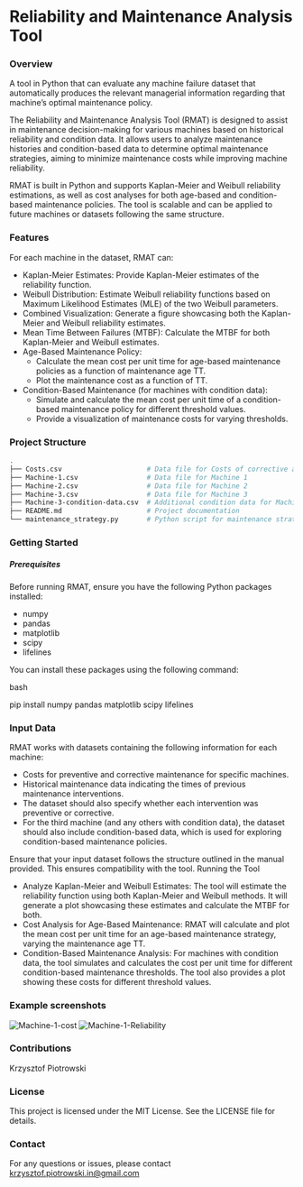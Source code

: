 # Reliability and Maintenance Analysis Tool

### Overview
A tool in Python that can evaluate any machine failure dataset that automatically produces the relevant managerial information regarding that machine’s optimal maintenance policy.


The Reliability and Maintenance Analysis Tool (RMAT) is designed to assist in maintenance decision-making for various machines based on historical reliability and condition data. It allows users to analyze maintenance histories and condition-based data to determine optimal maintenance strategies, aiming to minimize maintenance costs while improving machine reliability.

RMAT is built in Python and supports Kaplan-Meier and Weibull reliability estimations, as well as cost analyses for both age-based and condition-based maintenance policies. The tool is scalable and can be applied to future machines or datasets following the same structure.

### Features

For each machine in the dataset, RMAT can:

- Kaplan-Meier Estimates: Provide Kaplan-Meier estimates of the reliability function.
- Weibull Distribution: Estimate Weibull reliability functions based on Maximum Likelihood Estimates (MLE) of the two Weibull parameters.
- Combined Visualization: Generate a figure showcasing both the Kaplan-Meier and Weibull reliability estimates.
- Mean Time Between Failures (MTBF): Calculate the MTBF for both Kaplan-Meier and Weibull estimates.
- Age-Based Maintenance Policy:
  - Calculate the mean cost per unit time for age-based maintenance policies as a function of maintenance age TT.
  - Plot the maintenance cost as a function of TT.
- Condition-Based Maintenance (for machines with condition data):
  - Simulate and calculate the mean cost per unit time of a condition-based maintenance policy for different threshold values.
  - Provide a visualization of maintenance costs for varying thresholds.

### Project Structure 

```bash and 
.
├── Costs.csv                     # Data file for Costs of corrective and preventive maintenance
├── Machine-1.csv                 # Data file for Machine 1
├── Machine-2.csv                 # Data file for Machine 2
├── Machine-3.csv                 # Data file for Machine 3
├── Machine-3-condition-data.csv  # Additional condition data for Machine 3
├── README.md                     # Project documentation
└── maintenance_strategy.py       # Python script for maintenance strategy
```


### Getting Started
##### Prerequisites

Before running RMAT, ensure you have the following Python packages installed:
- numpy
- pandas
- matplotlib
- scipy
- lifelines

You can install these packages using the following command:

bash

pip install numpy pandas matplotlib scipy lifelines

### Input Data

RMAT works with datasets containing the following information for each machine:

- Costs for preventive and corrective maintenance for specific machines. 
- Historical maintenance data indicating the times of previous maintenance interventions.
- The dataset should also specify whether each intervention was preventive or corrective.
- For the third machine (and any others with condition data), the dataset should also include condition-based data, which is used for exploring condition-based maintenance policies.

Ensure that your input dataset follows the structure outlined in the manual provided. This ensures compatibility with the tool.
Running the Tool

- Analyze Kaplan-Meier and Weibull Estimates: The tool will estimate the reliability function using both Kaplan-Meier and Weibull methods. It will generate a plot showcasing these estimates and calculate the MTBF for both.
- Cost Analysis for Age-Based Maintenance: RMAT will calculate and plot the mean cost per unit time for an age-based maintenance strategy, varying the maintenance age TT.
- Condition-Based Maintenance Analysis: For machines with condition data, the tool simulates and calculates the cost per unit time for different condition-based maintenance thresholds. The tool also provides a plot showing these costs for different threshold values.



### Example screenshots
![Machine-1-cost](https://github.com/user-attachments/assets/90051582-70fa-4e5a-b8da-f3d1de5c7260)
![Machine-1-Reliability](https://github.com/user-attachments/assets/63719721-6678-4c43-a0e8-eb31d3a6071a)

### Contributions

Krzysztof Piotrowski

### License

This project is licensed under the MIT License. See the LICENSE file for details.

### Contact

For any questions or issues, please contact krzysztof.piotrowski.in@gmail.com

